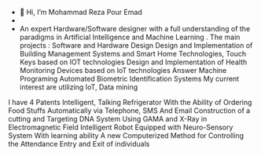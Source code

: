 - 👋 Hi, I’m Mohammad Reza Pour Emad
- 
- An expert Hardware/Software designer with a full understanding of the
paradigms in Artificial Intelligence and Machine Learning .
The main projects :
Software and Hardware Design
Design and Implementation of Building Management Systems and Smart
Home Technologies, Touch Keys based on IOT technologies
Design and Implementation of Health Monitoring Devices based on IoT
technologies
Answer Machine Programing
Automated Biometric Identification Systems
My current interest are utilizing IoT, Data mining 

I have 4 Patents
Intelligent, Talking Refrigerator With the Ability of Ordering Food Stuffs Automatically via Telephone, SMS And Email
Construction of a cutting and Targeting DNA System Using GAMA and X-Ray in Electromagnetic Field
Intelligent Robot Equipped with Neuro-Sensory System With learning ability
A new Computerized Method for Controlling the Attendance Entry and Exit of individuals
